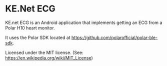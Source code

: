 # KE.Net ECG

KE.net ECG is an Android application that implements getting an ECG from a Polar H10 heart monitor.

It uses the Polar SDK located at  https://github.com/polarofficial/polar-ble-sdk.

Licensed under the MIT license. (See: https://en.wikipedia.org/wiki/MIT_License)